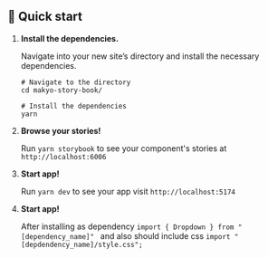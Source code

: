 ## 🚅 Quick start

1.  **Install the dependencies.**

    Navigate into your new site’s directory and install the necessary dependencies.

    ```shell
    # Navigate to the directory
    cd makyo-story-book/

    # Install the dependencies
    yarn
    ```

2.  **Browse your stories!**

    Run `yarn storybook` to see your component's stories at `http://localhost:6006`

3.  **Start app!**

    Run `yarn dev` to see your app visit `http://localhost:5174`

4.  **Start app!**

    After installing as dependency `import { Dropdown } from "[dependency_name]" ` and also should include css `import "[depdendency_name]/style.css";`
